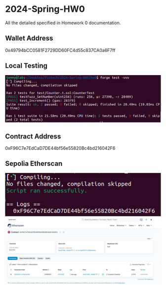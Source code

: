# 2024-Spring-HW0

All the detailed specified in Homework 0 documentation.

## Wallet Address
0x49794bCC0581F2729DD60FC4d55c837CA0a6F7ff

## Local Testing
![image](test.png)

## Contract Address
0xF96C7e7EdCaD7DE44bf56e55820Bc4bd216042F6

## Sepolia Etherscan
![image](img1.png)
![image](img2.png)
